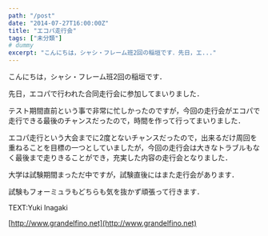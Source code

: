 ```yaml
---
path: "/post"
date: "2014-07-27T16:00:00Z"
title: "エコパ走行会"
tags: ["未分類"]
# dummy
excerpt: "こんにちは，シャシ・フレーム班2回の稲垣です．先日，エ..."
---
```




[](27-1.jpg)

こんにちは，シャシ・フレーム班2回の稲垣です．

先日，エコパで行われた合同走行会に参加してまいりました．

テスト期間直前という事で非常に忙しかったのですが，今回の走行会がエコパで走行できる最後のチャンスだったので，時間を作って行ってまいりました．

エコパ走行という大会までに2度とないチャンスだったので，出来るだけ周回を重ねることを目標の一つとしていましたが，今回の走行会は大きなトラブルもなく最後まで走りきることができ，充実した内容の走行会となりました．

大学は試験期間まっただ中ですが，試験直後にはまた走行会があります．

試験もフォーミュラもどちらも気を抜かず頑張って行きます．

TEXT:Yuki Inagaki

[http://www.grandelfino.net](http://www.grandelfino.net)

